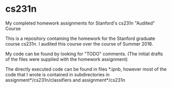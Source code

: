 # cs231n
My completed homework assignments for Stanford's cs231n "Audited" Course

This is a repository containing the homework for the Stanford graduate course cs231n. I audited this course over the course of Summer 2018.

My code can be found by looking for "TODO" comments. (The initial drafts of the files were supplied with the homework assignment)

The directly executed code can be found in files \*.ipnb, however most of the code that I wrote is contained in subdirectories in assignment\*/cs231n/classifiers and assignment\*/cs231n
